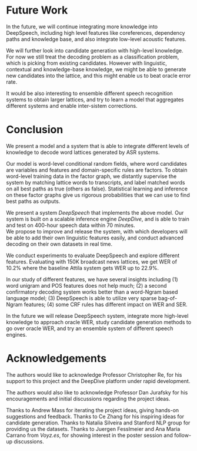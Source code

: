 Future Work
====

In the future, we will continue integrating more knowledge into
DeepSpeech, including high level features like coreferences,
dependency paths and knowledge base, and also integrate low-level
acoustic features.

We will further look into candidate generation with high-level
knowledge. For now we still treat the decoding problem as a
classification problem, which is picking from existing candidates.
However with linguistic, contextual and knowledge-base knowledge, we
might be able to generate new candidates into the lattice, and this
might enable us to beat oracle error rate.

It would be also interesting to ensemble different speech recognition systems to obtain larger lattices, and try to learn a model that aggregates different systems and enable inter-sistem corrections.


Conclusion
====

We present a model and a system that is able to integrate different levels of knowledge to decode word lattices generated by ASR systems. 

Our model is word-level conditional random fields, where word candidates are variables and features and domain-specific rules are factors. To obtain word-level training data in the factor graph, we distantly supervise the system by matching lattice words to transcripts, and label matched words on all best paths as true (others as false). Statistical learning and inference on these factor graphs give us rigorous probabilities that we can use to find best paths as outputs.

We present a system *DeepSpeech* that implements the above model. Our system is built on a scalable inference engine *DeepDive*, and is able to train and test on 400-hour speech data within 70 minutes.  
We propose to improve and release the system, with which developers will be able to add their own linguistic features easily, and conduct advanced decoding on their own datasets in real time.

We conduct experiments to evaluate DeepSpeech and explore different features. Evaluating with 150K broadcast news lattices, we get WER of 10.2% where the baseline Attila system gets WER up to 22.9%. 

In our study of different features, we have several insights including (1) word unigram and POS features does not help much; (2) a second confirmatory decoding system works better than a word-Ngram based language model; (3) DeepSpeech is able to utilize very sparse bag-of-Ngram features; (4) some CRF rules has different impact on WER and SER.

In the future we will release DeepSpeech system, integrate more high-level knowledge to approach oracle WER, study candidate generation methods to go over oracle WER, and try an ensemble system of different speech engines.


Acknowledgements
====

The authors would like to acknowledge Professor Christopher Re, for his support to this project and the DeepDive platform under rapid development.

The authors would also like to acknowledge Professor Dan Jurafsky for his encouragements and initial discussions regarding the project ideas.

Thanks to Andrew Mass for iterating the project ideas, giving hands-on suggestions and feedback.
Thanks to Ce Zhang for his inspiring ideas for candidate generation.
Thanks to Natalia Silveira and Stanford NLP group for providing us the datasets.
Thanks to Juergen Fesslmeier and Ana Maria Carrano from *Voyz.es*, for showing interest in the poster session and follow-up discussions.